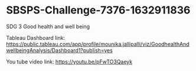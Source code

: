# SBSPS-Challenge-7376-1632911836
SDG 3 Good health and well being

Tableau Dashboard link: https://public.tableau.com/app/profile/mounika.jallipalli/viz/GoodhealthAndwellbeingAnalysis/Dashboard1?publish=yes

You tube video link:  https://youtu.be/pFwTO3Qaeyk
